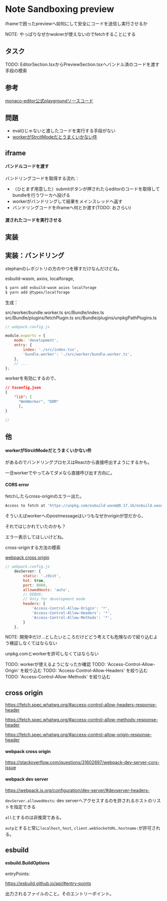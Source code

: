# Note Sandboxing preview

iframeで囲ったpreviewへ如何にして安全にコードを送信し実行させるか

NOTE: やっぱりなぜかwokrerが使えないのでfetchすることにする

## タスク

TODO: EditorSection.tsxからPreviewSection.tsxへバンドル済のコードを渡す手段の模索



## 参考

[monaco-editor公式playgroundソースコード](https://github.com/microsoft/monaco-editor/blob/bad3c34056624dca34ac8be5028ae3454172125c/website/playground/playground.js)


## 問題

- eval()じゃないと渡したコードを実行する手段がない
- [workerがStrcitModeだとうまくいかない件](#workerがStrcitModeだとうまくいかない件)


## iframe

#### バンドルコードを渡す

バンドリングコードを取得する流れ：

- （ひとまず用意した）submitボタンが押されたらeditorのコードを取得してbundleを行うワーカへ投げる
- workerがバンドリングして結果をメインスレッドへ返す
- バンドリングコードをiframeへ何とか渡す(TODO: おさらい)


#### 渡されたコードを実行させる


## 実装

## 実装：バンドリング

stephanのレポジトリの方のやつを移すだけなんだけどね。

esbuild-wasm, axios, localforage, 

```bash
$ yarn add esbuild-wasm axios localforage
$ yarn add @types/localforage 
```
生成：

src/worker/bundle.worker.ts
src/Bundle/index.ts
src/Bundle/plugins/fetchPlugin.ts
src/Bundle/plugins/unpkgPathPlugins.ts

```JavaScript
// webpack.config.js

module.exports = {
	mode: 'development',
	entry: {
		index: './src/index.tsx',
		'bundle.worker': './src/worker/bundle.worker.ts',
	},
    // ...
};
```

workerを有効にするので、

```JSON
// tsconfig.json
{
    "lib": [
      "WebWorker", "DOM"
      ],
}
```

```TypeScript
// 
```

## 他

#### workerがStrcitModeだとうまくいかない件

があるのでバンドリングプロセスはReactから直接呼出すようにするかも。

一旦workerでやってみてダメなら直接呼び出す方向に。

#### CORS error

fetchしたらcross-originのエラー出た。

```bash
Access to fetch at 'https://unpkg.com/esbuild-wasm@0.17.16/esbuild.wasm' (redirected from 'http://unpkg.com/esbuild-wasm@0.17.16/esbuild.wasm') from origin 'http://localhost:8080' has been blocked by CORS policy: No 'Access-Control-Allow-Origin' header is present on the requested resource. If an opaque response serves your needs, set the request's mode to 'no-cors' to fetch the resource with CORS disabled.
```

そういえばworkerへのpostmessageはいつもなぜかoriginが空だから、

それではじかれていたのかも？

エラー表示してほしいけどね。


cross-originする方法の模索

[webpack cross origin](#webpack-cross-origin)

```JavaScript
// webpack.config.js
	devServer: {
		static: './dist',
		hot: true,
		port: 8080,
		allowedHosts: 'auto',
		// DEBUG:
		// Only for development mode
		headers: {
			'Access-Control-Allow-Origin': '*',
			'Access-Control-Allow-Headers': '*',
			'Access-Control-Allow-Methods': '*',
		}
	},

```

NOTE: 開発中だけ...としたいところだけどどう考えても危険なので絞り込むよう検証しなくてはならない

unpkg.comとworkerを許可しなくてはならない

TODO: workerが使えるようになったか確認
TODO: 'Access-Control-Allow-Origin' を絞り込む
TODO: 'Access-Control-Allow-Headers' を絞り込む
TODO: 'Access-Control-Allow-Methods' を絞り込む


## cross origin

https://fetch.spec.whatwg.org/#access-control-allow-headers-response-header

https://fetch.spec.whatwg.org/#access-control-allow-methods-response-header

https://fetch.spec.whatwg.org/#access-control-allow-origin-response-header

#### webpack cross origin

https://stackoverflow.com/questions/31602697/webpack-dev-server-cors-issue

#### webpack dev server

https://webpack.js.org/configuration/dev-server/#devserver-headers-

`devServer.allowedHosts`: dev serverへアクセスするのを許されるホストのリストを指定できる

`all`とするのは非推奨である。

`autp`とすると常に`localhost`, `host`, `client.webSocketURL.hostname:`が許可される。



## esbuild

#### esbuild.BuildOptions

entryPoints:

https://esbuild.github.io/api/#entry-points

出力されるファイルのこと。そのエントリーポイント。
